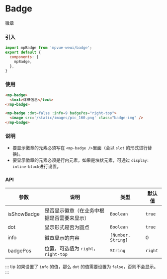 # Badge

徽章

<imgPreview imgUrl="/assets/badge.png"/>

### 引入

``` js
import mpBadge from 'mpvue-weui/badge';
export default {
  components: {
    mpBadge,
  },
}
```

### 使用

``` html
<mp-badge>
  <text>详细信息</text>
</mp-badge>

<mp-badge :dot=false :info=9 badgePos="right-top">
  <image src='/static/images/pic_160.png' class="badge-img" />
</mp-badge>
```

### 说明

* 要显示徽章的元素必须写在 ` <mp-badge /> `里面（会以 `slot` 的形式进行替换)。
* 要显示徽章的元素必须是行内元素，如果是块状元素，可通过 ` display: inline-block `进行设置。

### API

| 参数 | 说明 | 类型 | 默认值 |
|-----------|-----------|-----------|-------------|
| isShowBadge | 是否显示徽章（在业务中根据是否需要来显示） | `Boolean` | `true` |
| dot | 显示形式是否为圆点 | `Boolean` | `true` |
| info | 徽章显示的内容 | `[Number, String]` | 0 |
| badgePos | 位置，可选值为 `right，right-top`| `String` | `right` |

::: tip
如果设置了 `info` 的值，那么 `dot` 的值需要设置为 `false`，否则不会显示。
:::